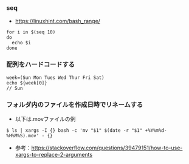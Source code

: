 
### seq

- https://linuxhint.com/bash_range/

```
for i in $(seq 10)
do
  echo $i
done
```

### 配列をハードコードする

```
week=(Sun Mon Tues Wed Thur Fri Sat)
echo ${week[0]}
// Sun
```

### フォルダ内のファイルを作成日時でリネームする

- 以下は.movファイルの例

```
$ ls | xargs -I {} bash -c 'mv "$1" $(date -r "$1" +%Y%m%d-%H%M%S).mov' - {}
```

- 参考：https://stackoverflow.com/questions/39479151/how-to-use-xargs-to-replace-2-arguments
